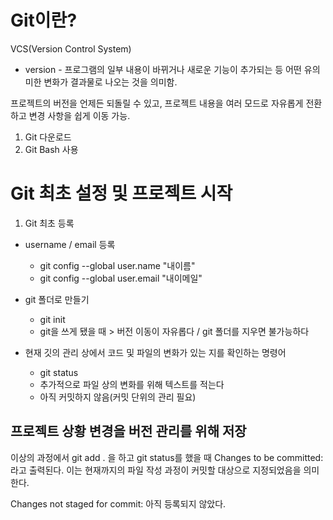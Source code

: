 # Git이란?

VCS(Version Control System)

- version - 프로그램의 일부 내용이 바뀌거나 새로운 기능이 추가되는 등 어떤 유의미한 변화가 결과물로 나오는 것을 의미함.

프로젝트의 버전을 언제든 되돌릴 수 있고, 프로젝트 내용을 여러 모드로 자유롭게 전환하고 변경 사항을 쉽게 이동 가능.

1. Git 다운로드
2. Git Bash 사용

# Git 최초 설정 및 프로젝트 시작
1. Git 최초 등록
- username / email 등록
  - git config --global user.name "내이름"
  - git config --global user.email "내이메일"

- git 폴더로 만들기
  - git init
  - git을 쓰게 됐을 때 > 버전 이동이 자유롭다 / git 폴더를 지우면 불가능하다

- 현재 깃의 관리 상에서 코드 및 파일의 변화가 있는 지를 확인하는 명령어
  - git status
  - 추가적으로 파일 상의 변화를 위해 텍스트를 적는다
  - 아직 커밋하지 않음(커밋 단위의 관리 필요)

## 프로젝트 상황 변경을 버전 관리를 위해 저장
이상의 과정에서 git add . 을 하고 git status를 했을 때
Changes to be committed:
라고 출력된다. 이는 현재까지의 파일 작성 과정이 커밋할 대상으로 지정되었음을 의미한다.

Changes not staged for commit:
아직 등록되지 않았다.

